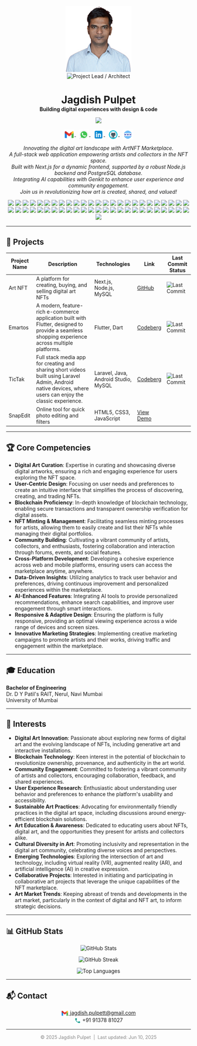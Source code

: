 
<!-- ========================= START: Profile Header Section ========================= -->
<!-- Contains profile photo, title badge, name, tagline, status badges, social links, bio summary, and skill badges -->
<!-- Contains profile photo and title badge -->
<p align="center">
  <img src="assets/jagdish-profile-photo.jpg" alt="Jagdish Pulpet" width="180"><br>
  <img src="https://img.shields.io/badge/Project%20Lead%20%7C%20Architect-23272F?style=for-the-badge&logo=codefactor&logoColor=white" alt="Project Lead / Architect" />
</p>

<!-- START: Name and Tagline -->
<h1 align="center" style="margin-bottom:0;">Jagdish Pulpet</h1>
<p align="center" style="margin-top:0;">
  <b>Building digital experiences with design & code</b>
</p>

<!-- START: Status Badges -->
<p align="center">
  <img src="https://img.shields.io/badge/Location-Mumbai,%20India-blue?style=flat-square&logo=googlemaps&logoColor=white" />
</p>

<!-- START: Social Links -->
<p align="center">
  <a href="mailto:jagdish.pulpett@gmail.com">
    <img src="assets/gmail.png" alt="Email" width="28" style="vertical-align:middle;">
  </a>
  &nbsp;
  <a href="https://wa.me/919137881027" target="_blank">
    <img src="assets/whatsapp.png" alt="WhatsApp" width="28" style="vertical-align:middle;">
  </a>
  &nbsp;
  <a href="https://linkedin.com/in/jagdish-pulpet" target="_blank">
    <img src="assets/linkedin.png" alt="LinkedIn" width="28" style="vertical-align:middle;">
  </a>
  &nbsp;
  <a href="https://github.com/jagdish-pulpet" target="_blank">
    <img src="assets/github.png" alt="GitHub" width="28" style="vertical-align:middle;">
  </a>
  &nbsp;
  <a href="https://your-portfolio-demo.com" target="_blank">
    <img src="assets/portfolio.png" alt="Portfolio" width="28" style="vertical-align:middle;">
  </a>
</p>


<!-- START: Bio Summary -->
<p align="center" style="max-width:600px;">
  <i>
    Innovating the digital art landscape with ArtNFT Marketplace.<br>
    A full-stack web application empowering artists and collectors in the NFT space.<br>
    Built with Next.js for a dynamic frontend, supported by a robust Node.js backend and PostgreSQL database.<br>
    Integrating AI capabilities with Genkit to enhance user experience and community engagement.<br>
    Join us in revolutionizing how art is created, shared, and valued!
  </i>
</p>
<!-- END: Bio Summary -->


<!-- START: Skill Badges -->
<p align="center">
  <img src="https://img.shields.io/badge/Product%20Manager-orange" />
  <img src="https://img.shields.io/badge/Full%20Stack%20Developer-blue" />
  <img src="https://img.shields.io/badge/Developer-green" />
  <img src="https://img.shields.io/badge/Designer-blue" />
  <img src="https://img.shields.io/badge/HTML5-E34F26?logo=html5&logoColor=white" />
  <img src="https://img.shields.io/badge/CSS3-1572B6?logo=css3&logoColor=white" />
  <img src="https://img.shields.io/badge/JavaScript-F7DF1E?logo=javascript&logoColor=black" />
  <img src="https://img.shields.io/badge/React-61DAFB?logo=react&logoColor=black" />
  <img src="https://img.shields.io/badge/Node.js-339933?logo=node.js&logoColor=white" />
  <img src="https://img.shields.io/badge/Express.js-404D59?logo=express&logoColor=white" />
  <img src="https://img.shields.io/badge/PostgreSQL-4169E1?logo=postgresql&logoColor=white" />
  <img src="https://img.shields.io/badge/TypeScript-007ACC?logo=typescript&logoColor=white" />
  <img src="https://img.shields.io/badge/AI-FF5722?logo=ai&logoColor=white" />
  <img src="https://img.shields.io/badge/Agile-00BFFF?logo=agile&logoColor=white" />
  <img src="https://img.shields.io/badge/DevOps-0E76A8?logo=devops&logoColor=white" />
  <img src="https://img.shields.io/badge/UX/UI-FF4081?logo=ux&logoColor=white" />
  <img src="https://img.shields.io/badge/Python-3776AB?logo=python&logoColor=white" />
  <img src="https://img.shields.io/badge/Django-092E20?logo=django&logoColor=white" />
  <img src="https://img.shields.io/badge/Flask-000000?logo=flask&logoColor=white" />
  <img src="https://img.shields.io/badge/MongoDB-47A248?logo=mongodb&logoColor=white" />
  <img src="https://img.shields.io/badge/AWS-232F3E?logo=amazonaws&logoColor=white" />
  <img src="https://img.shields.io/badge/GraphQL-E10098?logo=graphql&logoColor=white" />
  <img src="https://img.shields.io/badge/Agile-00BFFF?logo=agile&logoColor=white" />
  <img src="https://img.shields.io/badge/Team%20Collaboration-FF4081?logo=team&logoColor=white" />
  <img src="https://img.shields.io/badge/SEO-FF5722?logo=seo&logoColor=white" />
    <img src="https://img.shields.io/badge/Technical%20Lead-purple" />
  <img src="https://img.shields.io/badge/Software%20Engineer-red" />
  <img src="https://img.shields.io/badge/Java-007396?logo=java&logoColor=white" />
  <img src="https://img.shields.io/badge/Spring-6DB33F?logo=spring&logoColor=white" />
  <img src="https://img.shields.io/badge/REST-25D366?logo=rest&logoColor=white" />
  <img src="https://img.shields.io/badge/GraphQL-E10098?logo=graphql&logoColor=white" />
  <img src="https://img.shields.io/badge/SQL-4479A1?logo=postgresql&logoColor=white" />
  <img src="https://img.shields.io/badge/Kubernetes-326CE5?logo=kubernetes&logoColor=white" />
  <img src="https://img.shields.io/badge/Docker-2496ED?logo=docker&logoColor=white" />
  <img src="https://img.shields.io/badge/CI/CD-00BFFF?logo=ci&logoColor=white" />
  <img src="https://img.shields.io/badge/Unit%20Testing-FF4081?logo=testing&logoColor=white" />
  <img src="https://img.shields.io/badge/Code%20Review-FF5722?logo=review&logoColor=white" />
  <img src="https://img.shields.io/badge/Technical%20Documentation-FF9800?logo=documentation&logoColor=white" />
    <img src="https://img.shields.io/badge/DevOps%20Engineer-blueviolet" />
  <img src="https://img.shields.io/badge/Cloud%20Architect-lightblue" />
  <img src="https://img.shields.io/badge/Azure-008AD7?logo=microsoftazure&logoColor=white" />
  <img src="https://img.shields.io/badge/GCP-4285F4?logo=googlecloud&logoColor=white" />
  <img src="https://img.shields.io/badge/Terraform-7B42BC?logo=terraform&logoColor=white" />
  <img src="https://img.shields.io/badge/Ansible-41AA47?logo=ansible&logoColor=white" />
  <img src="https://img.shields.io/badge/Monitoring-FF9800?logo=monitoring&logoColor=white" />
  <img src="https://img.shields.io/badge/Networking-00BFFF?logo=networking&logoColor=white" />
  <img src="https://img.shields.io/badge/Security-FF5722?logo=security&logoColor=white" />
  <img src="https://img.shields.io/badge/Containerization-FF4081?logo=container&logoColor=white" />
  <img src="https://img.shields.io/badge/Agile%20Methodologies-00BFFF?logo=agile&logoColor=white" />
  <img src="https://img.shields.io/badge/Collaboration-FF4081?logo=collaboration&logoColor=white" />
  <img src="https://img.shields.io/badge/Incident%20Management-FF5722?logo=incident&logoColor=white" />
</p>

<!-- ========================= END: Profile Header Section =========================== -->


---


<!-- ========================= START: Projects Section =============================== -->
<!-- Notable projects with brief descriptions and links -->
## 🚀 Projects

<!-- START: Projects Table -->
| Project Name         | Description                                               | Technologies                     | Link         | Last Commit Status |
|----------------------|-----------------------------------------------------------|----------------------------------|--------------|--------------------|
| Art NFT              | A platform for creating, buying, and selling digital art NFTs | Next.js, Node.js, MySQL         | [GitHub](https://github.com/jagdish-pulpet/artnft) | ![Last Commit](https://img.shields.io/github/last-commit/jagdish-pulpet/artnft) |      |
| Emartos              | A modern, feature-rich e-commerce application built with Flutter, designed to provide a seamless shopping experience across multiple platforms. | Flutter, Dart                    | [Codeberg](https://codeberg.org/jpulpet/emartos) | ![Last Commit](https://img.shields.io/badge/last%20commit-unknown-orange) |
| TicTak          | Full stack  media app for creating and sharing short videos built using Laravel Admin, Android native devices,  where users can enjoy the classic experience. | Laravel, Java, Android Studio, MySQL             | [Codeberg](https://codeberg.org/jpulpet/tictac-android-java) | ![Last Commit](https://img.shields.io/badge/last%20commit-unknown-orange) |
| SnapEdit          | Online tool for quick photo editing and filters     | HTML5, CSS3, JavaScript   | [View Demo](https://jagdish-pulpet.github.io/snapedit)       |

<!-- ========================= END: Projects Section ================================ -->

---

<!-- ========================= START: Core Competencies Section ====================== -->
<!-- Highlights of main areas of expertise -->
## 🏆 Core Competencies

- **Digital Art Curation**: Expertise in curating and showcasing diverse digital artworks, ensuring a rich and engaging experience for users exploring the NFT space.
- **User-Centric Design**: Focusing on user needs and preferences to create an intuitive interface that simplifies the process of discovering, creating, and trading NFTs.
- **Blockchain Proficiency**: In-depth knowledge of blockchain technology, enabling secure transactions and transparent ownership verification for digital assets.
- **NFT Minting & Management**: Facilitating seamless minting processes for artists, allowing them to easily create and list their NFTs while managing their digital portfolios.
- **Community Building**: Cultivating a vibrant community of artists, collectors, and enthusiasts, fostering collaboration and interaction through forums, events, and social features.
- **Cross-Platform Development**: Developing a cohesive experience across web and mobile platforms, ensuring users can access the marketplace anytime, anywhere.
- **Data-Driven Insights**: Utilizing analytics to track user behavior and preferences, driving continuous improvement and personalized experiences within the marketplace.
- **AI-Enhanced Features**: Integrating AI tools to provide personalized recommendations, enhance search capabilities, and improve user engagement through smart interactions.
- **Responsive & Adaptive Design**: Ensuring the platform is fully responsive, providing an optimal viewing experience across a wide range of devices and screen sizes.
- **Innovative Marketing Strategies**: Implementing creative marketing campaigns to promote artists and their works, driving traffic and engagement within the marketplace.

<!-- ========================= END: Core Competencies Section ======================== -->


---

<!-- ========================= START: Education Section ============================== -->
<!-- Academic background and qualifications -->
## 🎓 Education

**Bachelor of Engineering**  
Dr. D Y Patil's RAIT, Nerul, Navi Mumbai  
University of Mumbai
<!-- ========================= END: Education Section ================================ -->

---

<!-- ========================= START: Interests Section ====================== -->
## 🎨 Interests

- **Digital Art Innovation**: Passionate about exploring new forms of digital art and the evolving landscape of NFTs, including generative art and interactive installations.
- **Blockchain Technology**: Keen interest in the potential of blockchain to revolutionize ownership, provenance, and authenticity in the art world.
- **Community Engagement**: Committed to fostering a vibrant community of artists and collectors, encouraging collaboration, feedback, and shared experiences.
- **User Experience Research**: Enthusiastic about understanding user behavior and preferences to enhance the platform's usability and accessibility.
- **Sustainable Art Practices**: Advocating for environmentally friendly practices in the digital art space, including discussions around energy-efficient blockchain solutions.
- **Art Education & Awareness**: Dedicated to educating users about NFTs, digital art, and the opportunities they present for artists and collectors alike.
- **Cultural Diversity in Art**: Promoting inclusivity and representation in the digital art community, celebrating diverse voices and perspectives.
- **Emerging Technologies**: Exploring the intersection of art and technology, including virtual reality (VR), augmented reality (AR), and artificial intelligence (AI) in creative expression.
- **Collaborative Projects**: Interested in initiating and participating in collaborative art projects that leverage the unique capabilities of the NFT marketplace.
- **Art Market Trends**: Keeping abreast of trends and developments in the art market, particularly in the context of digital and NFT art, to inform strategic decisions.

<!-- ========================= END: Interests Section ======================== -->


---

<!-- ========================= START: GitHub Stats Section =========================== -->
<!-- GitHub statistics, streaks, and trophies -->
## 📊 GitHub Stats

<!-- START: GitHub Stats Cards -->
<p align="center">
  <img src="https://github-readme-stats.vercel.app/api?username=jagdish-pulpet&show_icons=true&theme=blueberry" alt="GitHub Stats" />
</p>

<p align="center">
  <img src="https://github-readme-streak-stats.herokuapp.com/?user=jagdish-pulpet&theme=blueberry" alt="GitHub Streak" />
</p>

<p align="center">
  <img src="https://github-readme-stats.vercel.app/api/top-langs/?username=jagdish-pulpet&theme=blueberry" alt="Top Languages" />
</p>
<!-- ========================= END: GitHub Stats Section ============================= -->

---

<!-- ========================= START: Contact Section ================================ -->
<!-- Contact information and ways to connect -->
## 📬 Contact

<!-- START: Social Links -->
<!-- START: Contact Info -->
<p align="center">
  <a href="mailto:jagdish.pulpett@gmail.com">
    <img src="assets/gmail.png" alt="Email" width="20" style="vertical-align:middle;"> jagdish.pulpett@gmail.com
  </a> <br>
  <img src="assets/phone.png" alt="Phone" width="18" style="vertical-align:middle;"> +91 91378 81027
</p>
<!-- ========================= END: Contact Section ================================= -->

---

<!-- START: Footer -->
<p align="center" style="color:#888;font-size:0.9em;">
  &copy; 2025 Jagdish Pulpet &nbsp;|&nbsp; Last updated: Jun 10, 2025
</p>
<!-- END: Footer -->

<!--
## Hi there 👋


**jagdish-pulpet/jagdish-pulpet** is a ✨ _special_ ✨ repository because its `README.md` (this file) appears on your GitHub profile.

Here are some ideas to get you started:

- 🔭 I'm currently working on ...
- 🌱 I'm currently learning ...
- 👯 I'm looking to collaborate on ...
- 🤔 I'm looking for help with ...
- 💬 Ask me about ...
- 📫 How to reach me: ...
- 😄 Pronouns: ...
- ⚡ Fun fact: ...
-->
